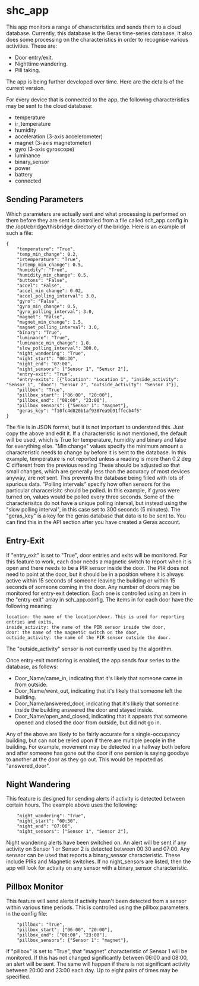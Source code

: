 shc_app
=======

This app monitors a range of characteristics and sends them to a cloud database. Currently, this database is the Geras time-series database. It also does some processing on the characteristics in order to recognise various activities. These are:

* Door entry/exit.
* Nighttime wandering.
* Pill taking.

The app is being further developed over time. Here are the details of the current version.

For every device that is connected to the app, the following characteristics may be sent to the cloud database:

* temperature
* ir_temperature
* humidity
* acceleration (3-axis accelerometer)
* magnet (3-axis magnetometer)
* gyro (3-axis gyroscope)
* luminance
* binary_sensor
* power
* battery
* connected

Sending Parameters
-----------------

Which parameters are actually sent and what processing is performed on them before they are sent is controlled from a file called sch_app.config in the /opt/cbridge/thisbridge directory of the bridge. Here is an example of such a file:

    {
        "temperature": "True",
        "temp_min_change": 0.2,
        "irtemperature": "True",
        "irtemp_min_change": 0.5,
        "humidity": "True",
        "humidity_min_change": 0.5,
        "buttons": "False",
        "accel": "False",
        "accel_min_change": 0.02,
        "accel_polling_interval": 3.0,
        "gyro": "False",
        "gyro_min_change": 0.5,
        "gyro_polling_interval": 3.0,
        "magnet": "False",
        "magnet_min_change": 1.5,
        "magnet_polling_interval": 3.0,
        "binary": "True",
        "luminance": "True",
        "luminance_min_change": 1.0,
        "slow_polling_interval": 300.0,
        "night_wandering": "True",
        "night_start": "00:30",
        "night_end": "07:00",
        "night_sensors": ["Sensor 1", "Sensor 2"],
        "entry-exit": "True",
        "entry-exits": [{"location": "Location 1", "inside_activity": "Sensor 1", "door": "Sensor 2", "outside_activity": "Sensor 3"}],
        "pillbox": "True",
        "pillbox_start": ["06:00", "20:00"],
        "pillbox_end": ["08:00", "23:00"],
        "pillbox_sensors": {"Sensor 1": "magnet"},
        "geras_key": "f10fc4d820b1af9387ea9b91ffecb4f5"
    }

The file is in JSON format, but it is not important to understand this. Just copy the above and edit it. If a characteristic is not mentioned, the default will be used, which is True for temperature, humidity and binary and false for everything else. "Min change" values specify the minimum amount a characteristic needs to change by before it is sent to the database. In this example, temperature is not reported unless a reading is more than 0.2 deg C different from the previous reading These should be adjusted so that small changes, which are generally less than the accuracy of most devices anyway, are not sent. This prevents the database being filled with lots of spurious data. "Polling intervals" specify how often sensors for the particular characerisitc should be polled. In this example, if gyros were turned on, values would be polled every three seconds. Some of the characterisitcs do not have a unique polling interval, but instead using the "slow polling interval", in this case set to 300 seconds (5 minutes). The "geras_key" is a key for the geras database that data is to be sent to. You can find this in the API section after you have created a Geras account.

Entry-Exit
---------

If "entry_exit" is set to "True", door entries and exits will be monitored. For this feature to work, each door needs a magnetic switch to report when it is open and there needs to be a PIR sensor inside the door. The PIR does not need to point at the door, but it should be in a position where it is always active within 15 seconds of someone leaving the building or within 15 seconds of someone coming in the door. Any number of doors may be monitored for entry-exit detection. Each one is controlled using an item in the "entry-exit" array in sch_app.config. The items in for each door have the following meaning:

    location: the name of the location/door. This is used for reporting entries and exits,
    inside_activity: the name of the PIR sensor inside the door,
    door: the name of the magnetic switch on the door,
    outside_activity: the name of the PIR sensor outside the door. 
    
The "outside_activity" sensor is not currently used by the algorithm.

Once entry-exit montioring is enabled, the app sends four series to the database, as follows:

* Door_Name/came_in, indicating that it's likely that someone came in from outside.
* Door_Name/went_out, indicating that it's likely that someone left the building.
* Door_Name/answered_door, indicating that it's likely that someone inside the building answered the door and stayed inside.
* Door_Name/open_and_closed, indicating that it appears that someone opened and closed the door from outside, but did not go in.

Any of the above are likely to be fairly accurate for a single-occupancy building, but can not be relied upon if there are multiple people in the building. For example, movement may be detected in a hallway both before and after someone has gone out the door if one persion is saying goodbye to another at the door as they go out. This would be reported as "answered_door".

Night Wandering
---------------
This feature is designed for sending alerts if activity is detected between certain hours. The example above uses the following:

        "night_wandering": "True",
        "night_start": "00:30",
        "night_end": "07:00",
        "night_sensors": ["Sensor 1", "Sensor 2"],

Night wandering alerts have been switched on. An alert will be sent if any activity on Sensor 1 or Sensor 2 is detected between 00:30 and 07:00. Any senssor can be used that reports a binary_sensor characteristic. These include PIRs and Magnetic switches. If no night_sensors are listed, then the app will look for activity on any sensor with a binary_sensor characteristic. 

Pillbox Monitor
---------------
This feature will send alerts if activity hasn't been detected from a sensor within various time periods. This is controlled using the pillbox parameters in the config file:

        "pillbox": "True",
        "pillbox_start": ["06:00", "20:00"],
        "pillbox_end": ["08:00", "23:00"],
        "pillbox_sensors": {"Sensor 1": "magnet"},

If "pillbox" is set to "True", that "magnet" characteristic of Sensor 1 will be monitored. If this has not changed significantly between 06:00 and 08:00, an alert will be sent. The same will happen if there is not significant activity between 20:00 and 23:00 each day. Up to eight pairs of times may be specified.
